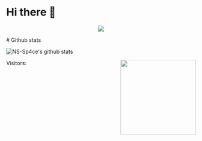 # Hi there 👋


<p align="center">
  <img src="https://media.giphy.com/media/SWoSkN6DxTszqIKEqv/giphy.gif">
</p>
# Github stats

![NS-Sp4ce's github stats](https://github-readme-stats.vercel.app/api?username=AodeNew&show_icons=true&theme=buefy)


Visitors: <img align='right' src="https://profile-counter.glitch.me/AodeNew/count.svg" width="200">

